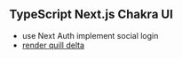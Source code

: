 ## TypeScript Next.js Chakra UI

- use Next Auth implement social login
- [render quill delta](https://blog.errorbaker.tw/posts/ruofan/react-quill/)
